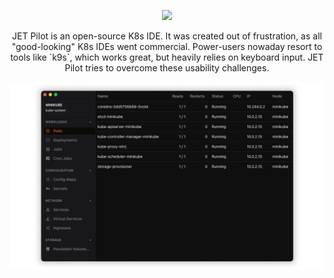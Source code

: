 <p align="center">

<img src="https://raw.githubusercontent.com/unxsist/jet-pilot/main/public/logo.png"/>

</p>

<p align="center">JET Pilot is an open-source K8s IDE. It was created out of frustration, as all "good-looking" K8s IDEs went commercial. Power-users nowaday resort to tools like `k9s`, which works great, but heavily relies on keyboard input. JET Pilot tries to overcome these usability challenges.</p>

![Screenshot](./public/screenshot.png)
